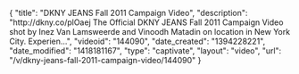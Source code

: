 {
    "title": "DKNY JEANS Fall 2011 Campaign Video",
    "description": "http:\/\/dkny.co\/plOaej The Official DKNY JEANS Fall 2011 Campaign Video shot by Inez Van Lamsweerde and Vinoodh Matadin on location in New York City. Experien...",
    "videoid": "144090",
    "date_created": "1394228221",
    "date_modified": "1418181167",
    "type": "captivate",
    "layout": "video",
    "url": "\/v\/dkny-jeans-fall-2011-campaign-video\/144090"
}